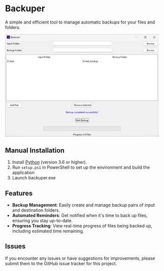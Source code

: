 # Backuper

A simple and efficient tool to manage automatic backups for your files and folders.

![](assets/backuper_screen-18-01-25.jpg)
<!-- 
## Installation

1. Extract the ZIP file available [here](TODO: Provide the download link).
2. Launch `backuper.exe`.
 -->
## Manual Installation

1. Install [Python](https://www.python.org/downloads/) (version 3.6 or higher).
2. Run `setup.ps1` in PowerShell to set up the environment and build the application
3. Launch backuper.exe

## Features

- **Backup Management**: Easily create and manage backup pairs of input and destination folders.
- **Automated Reminders**: Get notified when it's time to back up files, ensuring you stay up-to-date.
- **Progress Tracking**: View real-time progress of files being backed up, including estimated time remaining.

## Issues

If you encounter any issues or have suggestions for improvements, please submit them to the GitHub issue tracker for this project.
